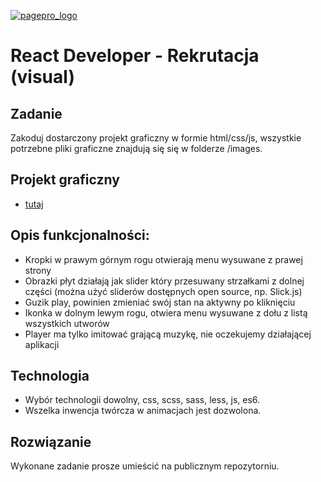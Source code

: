 [![pagepro_logo](https://gitlab.com/uploads/-/system/group/avatar/7222498/rclogo.png?width=64)](https://restaurantclub.pl/)

# React Developer - Rekrutacja (visual)

## Zadanie
Zakoduj dostarczony projekt graficzny w formie html/css/js, wszystkie potrzebne pliki graficzne znajdują się się w folderze /images.

## Projekt graficzny
* [tutaj](https://www.figma.com/file/3ioDpce6hHIYScUDBRCtbE/player-APP-mobile)

## Opis funkcjonalności:
* Kropki w prawym górnym rogu otwierają menu wysuwane z prawej strony
* Obrazki płyt działają jak slider który przesuwany strzałkami z dolnej części (można użyć sliderów dostępnych open source, np. Slick.js)
* Guzik play, powinien zmieniać swój stan na aktywny po kliknięciu
* Ikonka w dolnym lewym rogu, otwiera menu wysuwane z dołu z listą wszystkich utworów
* Player ma tylko imitować grającą muzykę, nie oczekujemy działającej aplikacji

## Technologia
* Wybór technologii dowolny, css, scss, sass, less, js, es6.  
* Wszelka inwencja twórcza w animacjach jest dozwolona.

## Rozwiązanie

Wykonane zadanie prosze umieścić na publicznym repozytorniu.
